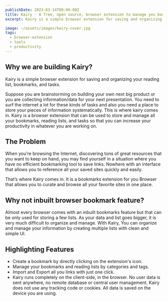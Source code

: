 ```yaml
---
publishDate: 2023-03-14T00:00:00Z
title: Kairy - A free, open source, browser extension to manage you bookmarks
excerpt: Kairy is a simple browser extension for saving and organizing your important links, reading list and bookmarks.

image: ~/assets/images/kairy-cover.jpg
tags:
  - browser-extension
  - tools
  - productivity
---
```


## Why we are building Kairy?

Kairy is a simple browser extension for saving and organizing your reading list, bookmarks, and tasks.

Suppose you are brainstorming on building your own next big product or you are collecting information/data for your next presentation. You need to surf the internet a lot for these kinds of tasks and also you need a place to store your pieces of information systematically. This is where kairy comes in. Kairy is a browser extension that can be used to store and manage all your bookmarks, reading lists, and tasks so that you can increase your productivity in whatever you are working on.

## The Problem

When you’re browsing the Internet, discovering tons of great resources that you want to keep on hand, you may find yourself in a situation where you have no efficient bookmarking tool to save links. Nowhere with an interface that allows you to reference all your saved sites quickly and easily.

That’s where Kairy comes in. It is a bookmarks extension for you Browser that allows you to curate and browse all your favorite sites in one place.

## Why not inbuilt browser bookmark feature?

Almost every browser comes with an inbuilt bookmarks feature but that can be only used for storing a few lists. As your data and list goes bigger, it is very much difficult to organize and manage. With Kairy, You can organize and manage your information by creating multiple lists with clean and simple UI.

## Highlighting Features

- Create a bookmark by directly clicking on the extension's icon.
- Manage your bookmarks and reading lists by categories and tags.
- Import and Export all you links with just one click.
- Kairy runs completely on the client-side, in the browser. No user data is sent anywhere, no remote database or central user management. Kairy does not use any tracking code or cookies. All data is saved on the device you are using.
